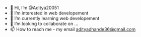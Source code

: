 - 👋 Hi, I’m @Aditya20051
- 👀 I’m interested in web developement
- 🌱 I’m currently learning web developement
- 💞️ I’m looking to collaborate on ...
- 📫 How to reach me - my email adityadhande36@gmail.com

<!---
Aditya20051/Aditya20051 is a ✨ special ✨ repository because its `README.md` (this file) appears on your GitHub profile.
You can click the Preview link to take a look at your changes.
--->
